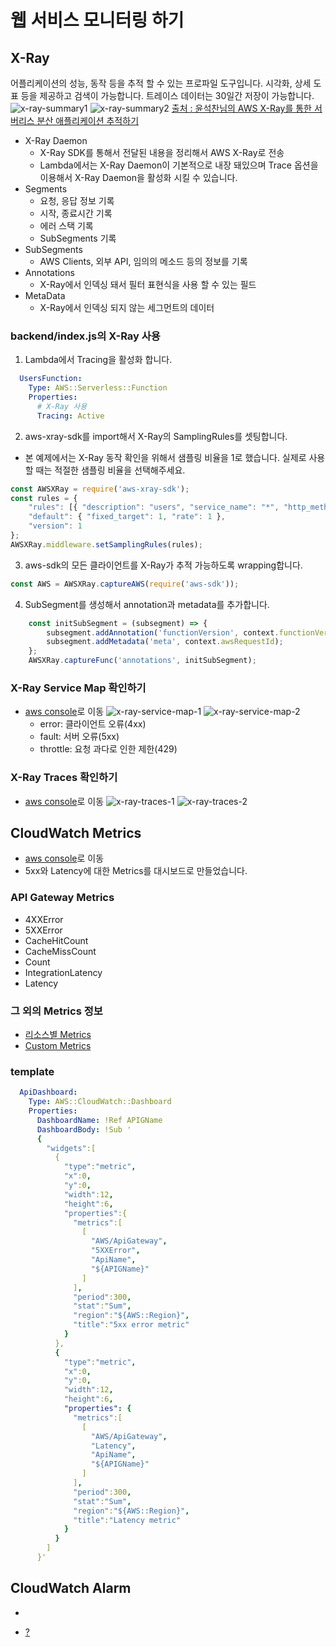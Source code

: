 # 웹 서비스 모니터링 하기

## X-Ray

어플리케이션의 성능, 동작 등을 추적 할 수 있는 프로파일 도구입니다.
시각화, 상세 도표 등을 제공하고 검색이 가능합니다.
트레이스 데이터는 30일간 저장이 가능합니다.
![x-ray-summary1](/web/monitoring/images/x-ray-summary1.png)
![x-ray-summary2](/web/monitoring/images/x-ray-summary2.png)
[출처 : 윤석찬님의 AWS X-Ray를 통한 서버리스 분산 애플리케이션 추적하기](https://www.youtube.com/watch?v=BEg__eV1mT8)

- X-Ray Daemon
  - X-Ray SDK를 통해서 전달된 내용을 정리해서 AWS X-Ray로 전송
  - Lambda에서는 X-Ray Daemon이 기본적으로 내장 돼있으며 Trace 옵션을 이용해서 X-Ray Daemon을 활성화 시킬 수 있습니다.
- Segments
  - 요청, 응답 정보 기록
  - 시작, 종료시간 기록
  - 에러 스택 기록
  - SubSegments 기록
- SubSegments
  - AWS Clients, 외부 API, 임의의 메소드 등의 정보를 기록
- Annotations
  - X-Ray에서 인덱싱 돼서 필터 표현식을 사용 할 수 있는 필드
- MetaData
  - X-Ray에서 인덱싱 되지 않는 세그먼트의 데이터


### backend/index.js의 X-Ray 사용

1. Lambda에서 Tracing을 활성화 합니다.
```yaml
  UsersFunction:                        
    Type: AWS::Serverless::Function
    Properties:
      # X-Ray 사용
      Tracing: Active
``` 

2. aws-xray-sdk를 import해서 X-Ray의 SamplingRules를 셋팅합니다.
  - 본 예제에서는 X-Ray 동작 확인을 위해서 샘플링 비율을 1로 했습니다. 실제로 사용할 때는 적절한 샘플링 비율을 선택해주세요.

```javascript
const AWSXRay = require('aws-xray-sdk');
const rules = {
    "rules": [{ "description": "users", "service_name": "*", "http_method": "*", "url_path": "/users/*", "fixed_target": 0, "rate": 1 }],
    "default": { "fixed_target": 1, "rate": 1 },
    "version": 1
};
AWSXRay.middleware.setSamplingRules(rules);
```

3. aws-sdk의 모든 클라이언트를 X-Ray가 추적 가능하도록 wrapping합니다.

```javascript
const AWS = AWSXRay.captureAWS(require('aws-sdk'));
```    

4. SubSegment를 생성해서 annotation과 metadata를 추가합니다.

```javascript
    const initSubSegment = (subsegment) => {
        subsegment.addAnnotation('functionVersion', context.functionVersion);
        subsegment.addMetadata('meta', context.awsRequestId);
    };
    AWSXRay.captureFunc('annotations', initSubSegment);
```

### X-Ray Service Map 확인하기

- [aws console](https://ap-southeast-1.console.aws.amazon.com/xray/home?region=ap-southeast-1#/service-map?timeRange=PT6H)로 이동
  ![x-ray-service-map-1](/web/monitoring/images/x-ray-service-map-1.png)
  ![x-ray-service-map-2](/web/monitoring/images/x-ray-service-map-2.png)
  - error: 클라이언트 오류(4xx)
  - fault: 서버 오류(5xx)
  - throttle: 요청 과다로 인한 제한(429)

### X-Ray Traces 확인하기
  - [aws console](https://ap-southeast-1.console.aws.amazon.com/xray/home?region=ap-southeast-1#/traces?timeRange=PT6H)로 이동
  ![x-ray-traces-1](/web/monitoring/images/x-ray-traces-1.png)
  ![x-ray-traces-2](/web/monitoring/images/x-ray-traces-2.png)  

## CloudWatch Metrics
  - [aws console](https://ap-southeast-1.console.aws.amazon.com/cloudwatch/home?region=ap-southeast-1#dashboards:name=HandsOnAPIG)로 이동
  - 5xx와 Latency에 대한 Metrics를 대시보드로 만들었습니다.

### API Gateway Metrics
  - 4XXError
  - 5XXError
  - CacheHitCount
  - CacheMissCount
  - Count
  - IntegrationLatency
  - Latency

### 그 외의 Metrics 정보
  - [리소스별 Metrics](https://docs.aws.amazon.com/ko_kr/AmazonCloudWatch/latest/monitoring/CW_Support_For_AWS.html)
  - [Custom Metrics](https://aws.amazon.com/ko/blogs/korea/amazon-cloudwatch-custom-metrics/)

### template
```yaml
  ApiDashboard:
    Type: AWS::CloudWatch::Dashboard
    Properties:
      DashboardName: !Ref APIGName
      DashboardBody: !Sub '
      {
        "widgets":[
          {
            "type":"metric",
            "x":0,
            "y":0,
            "width":12,
            "height":6,
            "properties":{
              "metrics":[
                [
                  "AWS/ApiGateway",
                  "5XXError",
                  "ApiName",
                  "${APIGName}"
                ]
              ],
              "period":300,
              "stat":"Sum",
              "region":"${AWS::Region}",
              "title":"5xx error metric"
            }
          },
          {
            "type":"metric",
            "x":0,
            "y":0,
            "width":12,
            "height":6,
            "properties": {
              "metrics":[
                [
                  "AWS/ApiGateway",
                  "Latency",
                  "ApiName",
                  "${APIGName}"
                ]
              ],
              "period":300,
              "stat":"Sum",
              "region":"${AWS::Region}",
              "title":"Latency metric"
            }
          }
        ]
      }'
```

## CloudWatch Alarm

  - 

- [?](../)